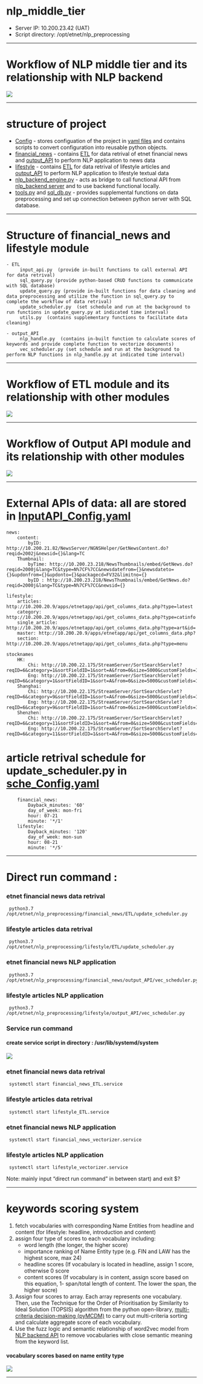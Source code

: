 # nlp_middle_tier

- Server IP: 10.200.23.42 (UAT)
- Script directory:  /opt/etnet/nlp_preprocessing
-------------------------------------------------------------------------------------------------------------------------------------------------------------------------

# Workflow of NLP middle tier and its relationship with NLP backend
![](pic/nlp_middle_tier_workflow.jpg)

-------------------------------------------------------------------------------------------------------------------------------------------------------------------------

# structure of project
- [Config](https://github.com/etnetapp-dev/nlp_middle_tier/tree/master/Config) - stores configuation of the project in [yaml files](https://github.com/etnetapp-dev/nlp_middle_tier/tree/master/Config/yamls) and contains scripts to convert configuration into reusable python objects.
- [financial_news](https://github.com/etnetapp-dev/nlp_middle_tier/tree/master/financial_news) - contains [ETL](https://github.com/etnetapp-dev/nlp_middle_tier/tree/master/financial_news/ETL) for data retrival of etnet financial news and [output_API](https://github.com/etnetapp-dev/nlp_middle_tier/tree/master/financial_news/output_API) to perform NLP application to news data
- [lifestyle](https://github.com/etnetapp-dev/nlp_middle_tier/tree/master/lifestyle) - contains [ETL](https://github.com/etnetapp-dev/nlp_middle_tier/tree/master/lifestyle/ETL) for data retrival of lifestyle articles and [output_API](https://github.com/etnetapp-dev/nlp_middle_tier/tree/master/flifestyle/output_API) to perform NLP application to lifestyle textual data
- [nlp_backend_engine.py](https://github.com/etnetapp-dev/nlp_middle_tier/blob/master/nlp_backend_engine.py) - acts as bridge to call functional API from [nlp_backend server](https://github.com/etnetapp-dev/nlp_backend) and to use backend functional locally.
- [tools.py](https://github.com/etnetapp-dev/nlp_middle_tier/blob/master/tools.py) and [sql_db.py](https://github.com/etnetapp-dev/nlp_middle_tier/blob/master/sql_db.py) - provides supplemental functions on data preprocessing and set up connection between python server with SQL database. 


-------------------------------------------------------------------------------------------------------------------------------------------------------------------------

# Structure of financial_news and lifestyle module
    - ETL
         input_api.py  (provide in-built functions to call external API for data retrival)
         sql_query.py (provide python-based CRUD functions to communicate with SQL database)
         update_query.py (provide in-built functions for data cleaning and data preprocessing and utilize the function in sql_query.py to complete the workflow of data retrival)
         update_scheduler.py  (set schedule and run at the background to run functions in update_query.py at indicated time interval)
         utils.py  (contains supplementary functions to facilitate data cleaning)         

    - output_API
         nlp_handle.py  (contains in-built function to calculate scores of keywords and provide complete function to vectorize documents)
         vec_scheduler.py (set schedule and run at the background to perform NLP functions in nlp_handle.py at indicated time interval)

-------------------------------------------------------------------------------------------------------------------------------------------------------------------------
# Workflow of ETL module and its relationship with other modules
![](pic/ETL_workflow.jpg)

-------------------------------------------------------------------------------------------------------------------------------------------------------------------------

# Workflow of Output API module and its relationship with other modules
![](pic/output_API_workflow.jpg)

-------------------------------------------------------------------------------------------------------------------------------------------------------------------------         
         

# External APIs of data: all are stored in [InputAPI_Config.yaml](https://github.com/etnetapp-dev/nlp_middle_tier/blob/master/Config/yamls/InputAPI_Config.yaml)
    news:
        content:
            byID: http://10.200.21.82/NewsServer/NGNSHelper/GetNewsContent.do?reqid=2002j&newsid={}&lang=TC
        Thumbnail:
            byTime: http://10.200.23.218/NewsThumbnails/embed/GetNews.do?reqid=2000j&lang=TC&type=N%7CF%7CC&newsdatefrom={}&newsdateto={}&updonfrom={}&updonto={}&packagecd=FV32&limitno={}
            byID : http://10.200.23.218/NewsThumbnails/embed/GetNews.do?reqid=2000j&lang=TC&type=N%7CF%7CC&newsid={}
       
    lifestyle:
        articles: http://10.200.20.9/apps/etnetapp/api/get_columns_data.php?type=latest
        category: http://10.200.20.9/apps/etnetapp/api/get_columns_data.php?type=catinfo
        single_article: http://10.200.20.9/apps/etnetapp/api/get_columns_data.php?type=art&id=
        master: http://10.200.20.9/apps/etnetapp/api/get_columns_data.php?
        section: http://10.200.20.9/apps/etnetapp/api/get_columns_data.php?type=menu
       
    stocknames  
        HK:
            Chi: http://10.200.22.175/StreamServer/SortSearchServlet?reqID=6&category=1&sortFieldID=1&sort=A&from=0&size=5000&customFields=1,2
            Eng: http://10.200.22.175/StreamServer/SortSearchServlet?reqID=6&category=1&sortFieldID=1&sort=A&from=0&size=5000&customFields=1,4
        Shanghai:
            Chi: http://10.200.22.175/StreamServer/SortSearchServlet?reqID=6&category=9&sortFieldID=1&sort=A&from=0&size=5000&customFields=1,2
            Eng: http://10.200.22.175/StreamServer/SortSearchServlet?reqID=6&category=9&sortFieldID=1&sort=A&from=0&size=5000&customFields=1,4
        Shenzhen:
            Chi: http://10.200.22.175/StreamServer/SortSearchServlet?reqID=6&category=11&sortFieldID=1&sort=A&from=0&size=5000&customFields=1,2
            Eng: http://10.200.22.175/StreamServer/SortSearchServlet?reqID=6&category=11&sortFieldID=1&sort=A&from=0&size=5000&customFields=1,4

# article retrival schedule for update_scheduler.py in [sche_Config.yaml](https://github.com/etnetapp-dev/nlp_middle_tier/blob/master/Config/yamls/sche_Config.yaml)
        financial_news:  
            Dayback_minutes: '60'
            day_of_week: mon-fri
            hour: 07-21
            minute: '*/1'
        lifestyle:
            Dayback_minutes: '120'
            day_of_week: mon-sun
            hour: 08-21
            minute: '*/5'


-------------------------------------------------------------------------------------------------------------------------------------------------------------------------

#  Direct run command : 
###  etnet financial news data retrival
     python3.7  /opt/etnet/nlp_preprocessing/financial_news/ETL/update_scheduler.py

###  lifestyle articles data retrival
     python3.7  /opt/etnet/nlp_preprocessing/lifestyle/ETL/update_scheduler.py

###  etnet financial news NLP application
     python3.7  /opt/etnet/nlp_preprocessing/financial_news/output_API/vec_scheduler.py
     
###  lifestyle articles NLP application
     python3.7  /opt/etnet/nlp_preprocessing/lifestyle/output_API/vec_scheduler.py


### Service run command
#### create service script in directory : /usr/lib/systemd/system

![](pic/service_scripts.JPG)

###  etnet financial news data retrival
     systemctl start financial_news_ETL.service

###  lifestyle articles data retrival
     systemctl start lifestyle_ETL.service

###  etnet financial news NLP application
     systemctl start financial_news_vectorizer.service
     
###  lifestyle articles NLP application
     systemctl start lifestyle_vectorizer.service

Note: mainly input “direct run command” in between start) and exit $?



-------------------------------------------------------------------------------------------------------------------------------------------------------------------------
# keywords scoring system
1. fetch vocabularies with corresponding Name Entities from headline and content (for lifestyle: headline, introduction and content)
2. assign four type of scores to each vocabulary including:
      - word length (the longer, the higher score)
      - importance ranking of Name Entity type (e.g. FIN and LAW has the highest score, max 24)
      - headline  scores (If vocabulary is located in headline, assign 1 score, otherwise 0 score
      - content scores (If vocabulary is in content, assign score based on this equation, 1- span/total length of content. The lower the span, the higher socre)
3. Assign four scores to array. Each array represents one vocabulary. Then, use the Technique for the Order of Prioritisation by Similarity to Ideal Solution (TOPSIS) algorithm from the python open-library, [multi-criteria decision-making (pyMCDM)](https://gitlab.com/shekhand/mcda) to carry out multi-criteria sorting and calculate aggregate score of each vocabulary.
4. Use the fuzz logic and semantic relationship of word2vec model from [NLP backend API](https://github.com/etnetapp-dev/nlp_backend)  to remove vocabularies with close semantic meaning from the keyword list.

#### vocabulary scores based on name entity type
![](pic/ner_score.JPG)

-------------------------------------------------------------------------------------------------------------------------------------------------------------------------


